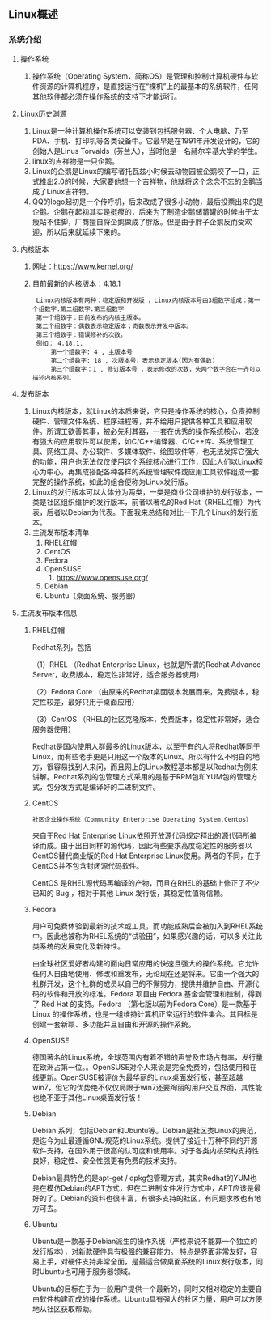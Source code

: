 ## Linux概述 ##
### 系统介绍 ###
1. 操作系统
	1. 操作系统（Operating System，简称OS）是管理和控制计算机硬件与软件资源的计算机程序，是直接运行在“裸机”上的最基本的系统软件，任何其他软件都必须在操作系统的支持下才能运行。
2. Linux历史渊源
	1. Linux是一种计算机操作系统可以安装到包括服务器、个人电脑、乃至PDA、手机、打印机等各类设备中。它最早是在1991年开发设计的，它的创始人是Linus Torvalds（芬兰人），当时他是一名赫尔辛基大学的学生。
	2. linux的吉祥物是一只企鹅。
	3. Linux的企鹅是Linux的编写者托瓦兹小时候去动物园被企鹅咬了一口，正式推出2.0的时候，大家要他想一个吉祥物，他就将这个念念不忘的企鹅当成了Linux吉祥物。
	4. QQ的logo起初是一个传呼机，后来改成了很多小动物，最后投票出来的是企鹅。企鹅在起初其实是挺瘦的，后来为了制造企鹅储蓄罐的时候由于太瘦站不住脚，厂商擅自将企鹅做成了胖版。但是由于胖子企鹅反而受欢迎，所以后来就延续下来的。
3. 内核版本
	1. 网址：https://www.kernel.org/
	2. 目前最新的内核版本：4.18.1

			Linux内核版本有两种：稳定版和开发版 ，Linux内核版本号由3组数字组成：第一个组数字.第二组数字.第三组数字
			第一个组数字：目前发布的内核主版本。
			第二个组数字：偶数表示稳定版本；奇数表示开发中版本。
			第三个组数字：错误修补的次数。
			例如： 4.18.1,
				第一个组数字: 4 , 主版本号
				第二个组数字: 18 , 次版本号，表示稳定版本(因为有偶数)
				第三个组数字：1 , 修订版本号 ，表示修改的次数，头两个数字合在一齐可以描述内核系列。

4. 发布版本
	1. Linux内核版本，就Linux的本质来说，它只是操作系统的核心，负责控制硬件、管理文件系统、程序进程等，并不给用户提供各种工具和应用软件。所谓工欲善其事，被必先利其器，一套在优秀的操作系统核心，若没有强大的应用软件可以使用，如C/C++编译器、C/C++库、系统管理工具、网络工具、办公软件、多媒体软件、绘图软件等，也无法发挥它强大的功能，用户也无法仅仅使用这个系统核心进行工作，因此人们以Linux核心为中心，再集成搭配各种各样的系统管理软件或应用工具软件组成一套完整的操作系统，如此的组合便称为Linux发行版。
	2. Linux的发行版本可以大体分为两类，一类是商业公司维护的发行版本，一类是社区组织维护的发行版本，前者以著名的Red Hat（RHEL红帽）为代表，后者以Debian为代表。下面我来总结和对比一下几个Linux的发行版本。
	3. 主流发布版本清单
		1. RHEL红帽
		2. CentOS
		3. Fedora
		4. OpenSUSE
			1. https://www.opensuse.org/
		5. Debian
		6. Ubuntu（桌面系统、服务器） 

5. 主流发布版本信息
	1. RHEL红帽          
	
		Redhat系列，包括
		
		（1）RHEL  （Redhat Enterprise Linux，也就是所谓的Redhat Advance Server，收费版本，稳定性非常好，适合服务器使用）
		
		（2）Fedora Core  （由原来的Redhat桌面版本发展而来，免费版本，稳定性较差，最好只用于桌面应用）
		
		（3）CentOS  （RHEL的社区克隆版本，免费版本，稳定性非常好，适合服务器使用）
	
	    Redhat是国内使用人群最多的Linux版本，以至于有的人将Redhat等同于Linux，而有些老手更是只用这一个版本的Linux。所以有什么不明白的地方，很容易找到人来问，而且网上的Linux教程基本都是以Redhat为例来讲解。Redhat系列的包管理方式采用的是基于RPM包和YUM包的管理方式，包分发方式是编译好的二进制文件。

	2. CentOS       
	
	       社区企业操作系统（Community Enterprise Operating System,Centos）
	
	      来自于Red Hat Enterprise Linux依照开放源代码规定释出的源代码所编译而成。由于出自同样的源代码，因此有些要求高度稳定性的服务器以CentOS替代商业版的Red Hat Enterprise Linux使用。两者的不同，在于CentOS并不包含封闭源代码软件。
	
	     CentOS 是RHEL源代码再编译的产物，而且在RHEL的基础上修正了不少已知的 Bug ，相对于其他 Linux 发行版，其稳定性值得信赖。
	
	3. Fedora        
		
		用户可免费体验到最新的技术或工具，而功能成熟后会被加入到RHEL系统中。因此也被称为RHEL系统的“试验田”，如果感兴趣的话，可以多关注此类系统的发展变化及新特性。
		
		由全球社区爱好者构建的面向日常应用的快速且强大的操作系统。它允许任何人自由地使用、修改和重发布，无论现在还是将来。它由一个强大的社群开发，这个社群的成员以自己的不懈努力，提供并维护自由、开源代码的软件和开放的标准。Fedora 项目由 Fedora 基金会管理和控制，得到了 Red Hat 的支持。Fedora （第七版以前为Fedora Core）是一款基于 Linux 的操作系统，也是一组维持计算机正常运行的软件集合。其目标是创建一套新颖、多功能并且自由和开源的操作系统。
	
	4. OpenSUSE  
	
	    德国著名的Linux系统，全球范围内有着不错的声誉及市场占有率，发行量在欧洲占第一位。。OpenSUSE对个人来说是完全免费的，包括使用和在线更新。OpenSUSE被评价为最华丽的Linux桌面发行版，甚至超越win7，但它的优势绝不仅仅局限于win7还要绚丽的用户交互界面，其性能也绝不亚于其他Linux桌面发行版！
	
	5. Debian       
	
	     Debian 系列，包括Debian和Ubuntu等。Debian是社区类Linux的典范，是迄今为止最遵循GNU规范的Linux系统。提供了接近十万种不同的开源软件支持，在国外用于很高的认可度和使用率。对于各类内核架构支持性良好，稳定性、安全性强更有免费的技术支持。
	
	    Debian最具特色的是apt-get / dpkg包管理方式，其实Redhat的YUM也是在模仿Debian的APT方式，但在二进制文件发行方式中，APT应该是最好的了。Debian的资料也很丰富，有很多支持的社区，有问题求教也有地方可去。
	
	6. Ubuntu      
	
		Ubuntu是一款基于Debian派生的操作系统（严格来说不能算一个独立的发行版本），对新款硬件具有极强的兼容能力。  特点是界面非常友好，容易上手，对硬件支持非常全面，是最适合做桌面系统的Linux发行版本，同时Ubuntu也可用于服务器领域。
		
		Ubuntu的目标在于为一般用户提供一个最新的，同时又相对稳定的主要自由软件构建而成的操作系统。Ubuntu具有强大的社区力量，用户可以方便地从社区获取帮助。

     
